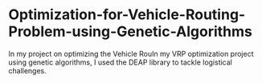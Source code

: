 # Optimization-for-Vehicle-Routing-Problem-using-Genetic-Algorithms
In my project on optimizing the Vehicle RouIn my VRP optimization project using genetic algorithms, I used the DEAP library to tackle logistical challenges.
